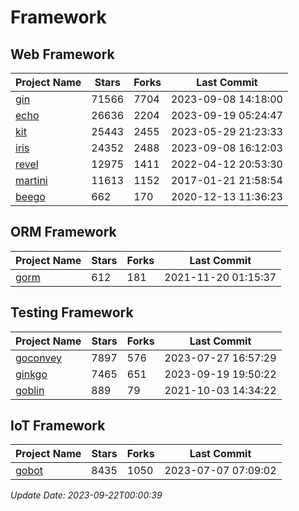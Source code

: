 # Framework

## Web Framework
| Project Name | Stars | Forks | Last Commit |
| ------------ | ----- | ----- | ----------- |
| [gin](https://github.com/gin-gonic/gin) | 71566 | 7704 | 2023-09-08 14:18:00 |
| [echo](https://github.com/labstack/echo) | 26636 | 2204 | 2023-09-19 05:24:47 |
| [kit](https://github.com/go-kit/kit) | 25443 | 2455 | 2023-05-29 21:23:33 |
| [iris](https://github.com/kataras/iris) | 24352 | 2488 | 2023-09-08 16:12:03 |
| [revel](https://github.com/revel/revel) | 12975 | 1411 | 2022-04-12 20:53:30 |
| [martini](https://github.com/go-martini/martini) | 11613 | 1152 | 2017-01-21 21:58:54 |
| [beego](https://github.com/astaxie/beego) | 662 | 170 | 2020-12-13 11:36:23 |

## ORM Framework
| Project Name | Stars | Forks | Last Commit |
| ------------ | ----- | ----- | ----------- |
| [gorm](https://github.com/jinzhu/gorm) | 612 | 181 | 2021-11-20 01:15:37 |

## Testing Framework
| Project Name | Stars | Forks | Last Commit |
| ------------ | ----- | ----- | ----------- |
| [goconvey](https://github.com/smartystreets/goconvey) | 7897 | 576 | 2023-07-27 16:57:29 |
| [ginkgo](https://github.com/onsi/ginkgo) | 7465 | 651 | 2023-09-19 19:50:22 |
| [goblin](https://github.com/franela/goblin) | 889 | 79 | 2021-10-03 14:34:22 |

## IoT Framework
| Project Name | Stars | Forks | Last Commit |
| ------------ | ----- | ----- | ----------- |
| [gobot](https://github.com/hybridgroup/gobot) | 8435 | 1050 | 2023-07-07 07:09:02 |

*Update Date: 2023-09-22T00:00:39*